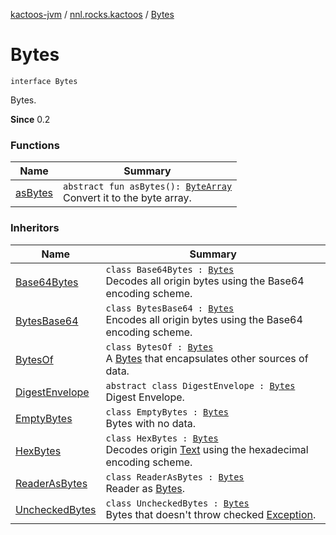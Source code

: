 [kactoos-jvm](../../index.md) / [nnl.rocks.kactoos](../index.md) / [Bytes](./index.md)

# Bytes

`interface Bytes`

Bytes.

**Since**
0.2

### Functions

| Name | Summary |
|---|---|
| [asBytes](as-bytes.md) | `abstract fun asBytes(): `[`ByteArray`](https://kotlinlang.org/api/latest/jvm/stdlib/kotlin/-byte-array/index.html)<br>Convert it to the byte array. |

### Inheritors

| Name | Summary |
|---|---|
| [Base64Bytes](../../nnl.rocks.kactoos.bytes/-base64-bytes/index.md) | `class Base64Bytes : `[`Bytes`](./index.md)<br>Decodes all origin bytes using the Base64 encoding scheme. |
| [BytesBase64](../../nnl.rocks.kactoos.bytes/-bytes-base64/index.md) | `class BytesBase64 : `[`Bytes`](./index.md)<br>Encodes all origin bytes using the Base64 encoding scheme. |
| [BytesOf](../../nnl.rocks.kactoos.io/-bytes-of/index.md) | `class BytesOf : `[`Bytes`](./index.md)<br>A [Bytes](./index.md) that encapsulates other sources of data. |
| [DigestEnvelope](../../nnl.rocks.kactoos.io/-digest-envelope/index.md) | `abstract class DigestEnvelope : `[`Bytes`](./index.md)<br>Digest Envelope. |
| [EmptyBytes](../../nnl.rocks.kactoos.io/-empty-bytes/index.md) | `class EmptyBytes : `[`Bytes`](./index.md)<br>Bytes with no data. |
| [HexBytes](../../nnl.rocks.kactoos.bytes/-hex-bytes/index.md) | `class HexBytes : `[`Bytes`](./index.md)<br>Decodes origin [Text](../-text/index.md) using the hexadecimal encoding scheme. |
| [ReaderAsBytes](../../nnl.rocks.kactoos.io/-reader-as-bytes/index.md) | `class ReaderAsBytes : `[`Bytes`](./index.md)<br>Reader as [Bytes](./index.md). |
| [UncheckedBytes](../../nnl.rocks.kactoos.io/-unchecked-bytes/index.md) | `class UncheckedBytes : `[`Bytes`](./index.md)<br>Bytes that doesn't throw checked [Exception](https://kotlinlang.org/api/latest/jvm/stdlib/kotlin/-exception/index.html). |

